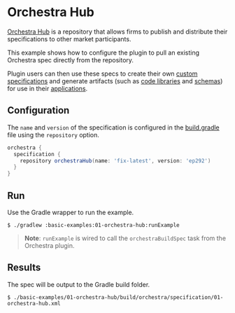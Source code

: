 # Orchestra Hub

[Orchestra Hub](https://orchestrahub.org) is a repository that allows firms to publish and distribute their specifications to other market participants.

This example shows how to configure the plugin to pull an existing Orchestra spec directly from the  repository. 

Plugin users can then use these specs to create their own [custom specifications](../03-derived) and generate artifacts (such as [code libraries](../07-java) and [schemas](../05-avro-schema)) for use in their [applications](../../app-examples).

## Configuration

The `name` and `version` of the specification is configured in the [build.gradle](./build.gradle) file using the `repository` option.

```groovy
orchestra {
  specification {
    repository orchestraHub(name: 'fix-latest', version: 'ep292')
  }
}
```

## Run

Use the Gradle wrapper to run the example.

```shell
$ ./gradlew :basic-examples:01-orchestra-hub:runExample
```

> **Note**: `runExample` is wired to call the `orchestraBuildSpec` task from the Orchestra plugin.


## Results

The spec will be output to the Gradle build folder.

```shell
$ ./basic-examples/01-orchestra-hub/build/orchestra/specification/01-orchestra-hub.xml
```

